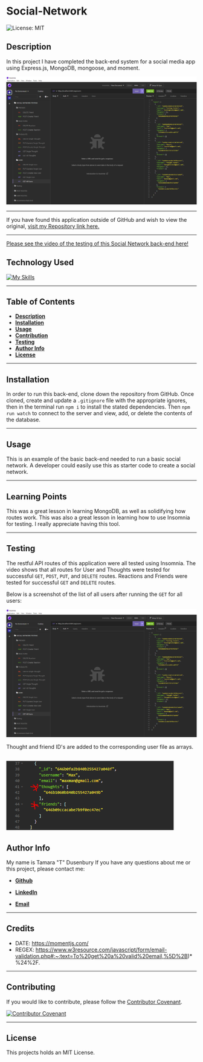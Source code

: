 # Social-Network

![License: MIT](https://img.shields.io/badge/License-MIT-yellow.svg)

## Description 

In this project I have completed the back-end system for a social media app using Express.js, MongoDB, mongoose, and moment.

![Overview of Insomnia Screen and Get All Users Functions](./images/Overview%20%26%20Get%20All%20Users.PNG)

-------------------------------------------------------------------------------------------------------------------------------------------------------------------------------------------

If you have found this application outside of GitHub and wish to view the original, [visit my Repository link here.](https://github.com/tdusenbury/Social-Network)

-------------------------------------------------------------------------------------------------------------------------------------------------------------------------------------------

[Please see the video of the testing of this Social Network back-end here!](https://www.veed.io/view/540c46ae-57f8-413a-9462-932d45dc2bcc?panel=share)

## Technology Used 

[![My Skills](https://skillicons.dev/icons?i=js,nodejs,vscode,github,mysql&theme=light)](https://skillicons.dev) 


-------------------------------------------------------------------------------------------------------------------------------------------------------------------------------------------


## Table of Contents

  - [**Description**](#description)
  - [**Installation**](#installation)
  - [**Usage**](#usage)
  - [**Contribution**](#contributing)
  - [**Testing**](#tests)
  - [**Author Info**](#author-info)
  - [**License**](#license)


------------------------------------------------------------------------------------------------------------------------------------------------------------------------------------------

## Installation

In order to run this back-end, clone down the repository from GitHub. Once cloned, create and update a `.gitignore` file with the appropriate ignores, then in the terminal run `npm i` to install the stated dependencies.  Then `npm run watch` to connect to the server and view, add, or delete the contents of the database.


-------------------------------------------------------------------------------------------------------------------------------------------------------------------------------------------
## Usage 

This is an example of the basic back-end needed to run a basic social network. A developer could easily use this as starter code to create a social network.



-------------------------------------------------------------------------------------------------------------------------------------------------------------------------------------------

## Learning Points

This was a great lesson in learning MongoDB, as well as solidifying how routes work. This was also a great lesson in learning how to use Insomnia for testing. I really appreciate having this tool.

-------------------------------------------------------------------------------------------------------------------------------------------------------------------------------------------

## Testing
The restful API routes of this application were all tested using Insomnia. The video shows that all routes for User and Thoughts were tested for successful `GET`, `POST`, `PUT`, and `DELETE` routes. Reactions and Friends were tested for successful `GET` and `DELETE` routes.

Below is a screenshot of the list of all users after running the `GET` for all users:

![Create New User](./images/Overview%20%26%20Get%20All%20Users.PNG)


Thought and friend ID's are added to the corresponding user file as arrays.

![Create New User](./images/Thoughts%20and%20Friends%20ArrayPNG.PNG)
-------------------------------------------------------------------------------------------------------------------------------------------------------------------------------------------

## Author Info
My name is Tamara "T" Dusenbury
If you have any questions about me or this project, please contact me:
  
- [**Github**](https://github.com/tdusenbury)

- [**LinkedIn**](https://linkedin.com/in/tamara-dusenbury-02ab8591)

- [**Email**](mailto:tamara.dusenbury@gmail.com)


-------------------------------------------------------------------------------------------------------------------------------------------------------------------------------------------
## Credits

- DATE:  https://momentjs.com/
- REGEX:  https://www.w3resource.com/javascript/form/email-validation.php#:~:text=To%20get%20a%20valid%20email,%5D%2B)*%24%2F.

-------------------------------------------------------------------------------------------------------------------------------------------------------------------------------------------

## Contributing

If you would like to contribute, please follow the [Contributor Covenant](https://www.contributor-covenant.org/).

[![Contributor Covenant](https://img.shields.io/badge/Contributor%20Covenant-2.1-4baaaa.svg)](code_of_conduct.md)

-------------------------------------------------------------------------------------------------------------------------------------------------------------------------------------------

## License

This projects holds an MIT License.
